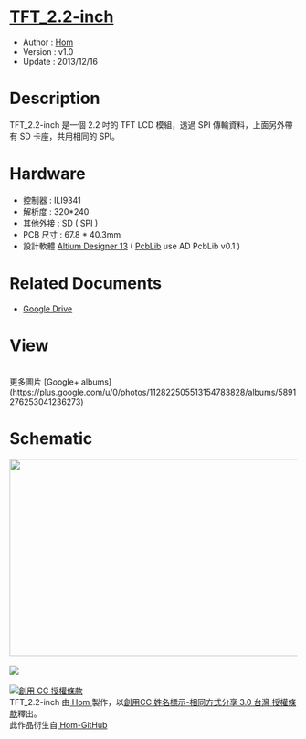 [TFT_2.2-inch](https://github.com/Hom19910422/TFT_2.2-inch)
========
* Author  : [Hom](https://github.com/Hom19910422)
* Version : v1.0
* Update  : 2013/12/16

Description
========
TFT_2.2-inch 是一個 2.2 吋的 TFT LCD 模組，透過 SPI 傳輸資料，上面另外帶有 SD 卡座，共用相同的 SPI。

Hardware
========
* 控制器 : ILI9341
* 解析度 : 320*240
* 其他外接 : SD ( SPI )
* PCB 尺寸 : 67.8 * 40.3mm
* 設計軟體 [Altium Designer 13](http://www.altium.com/en/products/altium-designer) ( [PcbLib](https://github.com/CYACAcademic/AltiumDesigner_PcbLibrary) use AD PcbLib v0.1 )

Related Documents
========
* [Google Drive](https://drive.google.com/folderview?id=0BzL2wwAot6oPZVdsN2RyeVIwVUE&usp=sharing)

View
========
<br />
更多圖片 [Google+ albums](https://plus.google.com/u/0/photos/112822505513154783828/albums/5891276253041236273)

Schematic
========
<img src="https://lh3.googleusercontent.com/-F2p1Y8AifwM/UprcWfkXtbI/AAAAAAAAE_8/LP0--WuaHzo/s800/2.2_LCD.png" height="345" width="800" />
<br />
<br />
<a href="http://www.oshwa.org/">
<img src="https://lh5.googleusercontent.com/-nIBTA3RL8Hk/Ug8wr_ly3-I/AAAAAAAADFY/hAfv5LAzHag/s144/oshw-logo-800-px.png">
<br />
<br />
<a rel="license" href="http://creativecommons.org/licenses/by-sa/3.0/tw/deed.zh_TW"><img alt="創用 CC 授權條款" style="border-width:0" src="http://i.creativecommons.org/l/by-sa/3.0/tw/88x31.png" /></a><br /><span xmlns:dct="http://purl.org/dc/terms/" property="dct:title"> TFT_2.2-inch </span>由<a xmlns:cc="http://creativecommons.org/ns#" href="https://plus.google.com/u/0/112822505513154783828/posts" property="cc:attributionName" rel="cc:attributionURL"> Hom </a>製作，以<a rel="license" href="http://creativecommons.org/licenses/by-sa/3.0/tw/deed.zh_TW">創用CC 姓名標示-相同方式分享 3.0 台灣 授權條款</a>釋出。<br />此作品衍生自<a xmlns:dct="http://purl.org/dc/terms/" href="https://github.com/Hom19910422" rel="dct:source"> Hom-GitHub </a>
